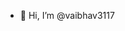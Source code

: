 - 👋 Hi, I’m @vaibhav3117

<!---
vaibhav3117/vaibhav3117 is a ✨ special ✨ repository because its `README.md` (this file) appears on your GitHub profile.
You can click the Preview link to take a look at your changes.
--->
